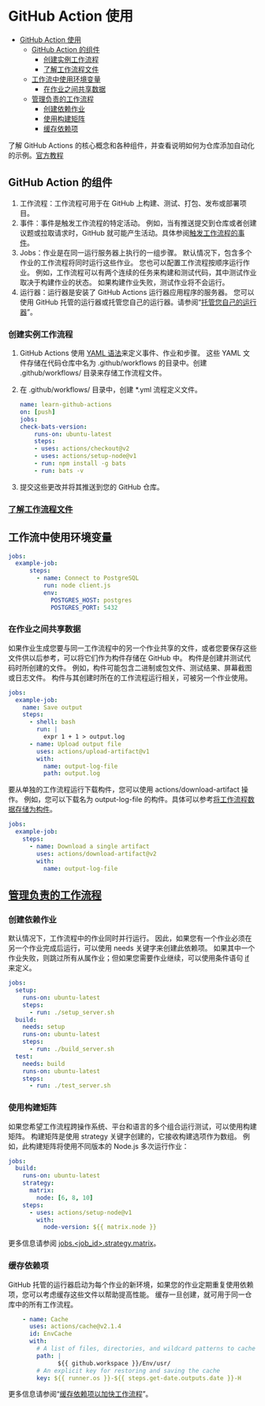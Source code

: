 # GitHub Action 使用

- [GitHub Action 使用](#github-action-使用)
  - [GitHub Action 的组件](#github-action-的组件)
    - [创建实例工作流程](#创建实例工作流程)
    - [了解工作流程文件](#了解工作流程文件)
  - [工作流中使用环境变量](#工作流中使用环境变量)
    - [在作业之间共享数据](#在作业之间共享数据)
  - [管理负责的工作流程](#管理负责的工作流程)
    - [创建依赖作业](#创建依赖作业)
    - [使用构建矩阵](#使用构建矩阵)
    - [缓存依赖项](#缓存依赖项)

了解 GitHub Actions 的核心概念和各种组件，并查看说明如何为仓库添加自动化的示例。[官方教程](https://docs.github.com/cn/actions/learn-github-actions/introduction-to-github-actions?learn=getting_started)

## GitHub Action 的组件

1. 工作流程：工作流程可用于在 GitHub 上构建、测试、打包、发布或部署项目。
2. 事件：事件是触发工作流程的特定活动。 例如，当有推送提交到仓库或者创建议题或拉取请求时，GitHub 就可能产生活动。具体参阅[触发工作流程的事件](https://docs.github.com/cn/actions/reference/events-that-trigger-workflows)。
3. Jobs：作业是在同一运行服务器上执行的一组步骤。 默认情况下，包含多个作业的工作流程将同时运行这些作业。 您也可以配置工作流程按顺序运行作业。 例如，工作流程可以有两个连续的任务来构建和测试代码，其中测试作业取决于构建作业的状态。 如果构建作业失败，测试作业将不会运行。
4. 运行器：运行器是安装了 GitHub Actions 运行器应用程序的服务器。 您可以使用 GitHub 托管的运行器或托管您自己的运行器。请参阅“[托管您自己的运行器](https://docs.github.com/cn/actions/hosting-your-own-runners)”。

### 创建实例工作流程

1. GitHub Actions 使用 [YAML 语法](https://docs.github.com/cn/actions/reference/workflow-syntax-for-github-actions#jobsjob_idsteps)来定义事件、作业和步骤。 这些 YAML 文件存储在代码仓库中名为 .github/workflows 的目录中。创建 .github/workflows/ 目录来存储工作流程文件。
2. 在 .github/workflows/ 目录中，创建 *.yml 流程定义文件。

    ```yaml
    name: learn-github-actions
    on: [push]
    jobs:
    check-bats-version:
        runs-on: ubuntu-latest
        steps:
        - uses: actions/checkout@v2
        - uses: actions/setup-node@v1
        - run: npm install -g bats
        - run: bats -v
    ```

3. 提交这些更改并将其推送到您的 GitHub 仓库。

### [了解工作流程文件](https://docs.github.com/cn/actions/learn-github-actions/introduction-to-github-actions?learn=getting_started#understanding-the-workflow-file)

## 工作流中使用环境变量

```yaml
jobs:
  example-job:
      steps:
        - name: Connect to PostgreSQL
          run: node client.js
          env:
            POSTGRES_HOST: postgres
            POSTGRES_PORT: 5432
```

### 在作业之间共享数据

如果作业生成您要与同一工作流程中的另一个作业共享的文件，或者您要保存这些文件供以后参考，可以将它们作为构件存储在 GitHub 中。 构件是创建并测试代码时所创建的文件。 例如，构件可能包含二进制或包文件、测试结果、屏幕截图或日志文件。 构件与其创建时所在的工作流程运行相关，可被另一个作业使用。

```yaml
jobs:
  example-job:
    name: Save output
    steps:
      - shell: bash
        run: |
          expr 1 + 1 > output.log
      - name: Upload output file
        uses: actions/upload-artifact@v1
        with:
          name: output-log-file
          path: output.log
```

要从单独的工作流程运行下载构件，您可以使用 actions/download-artifact 操作。 例如，您可以下载名为 output-log-file 的构件。具体可以参考[将工作流程数据存储为构件](https://docs.github.com/cn/actions/guides/storing-workflow-data-as-artifacts#downloading-or-deleting-artifacts)。

```yaml
jobs:
  example-job:
    steps:
      - name: Download a single artifact
        uses: actions/download-artifact@v2
        with:
          name: output-log-file
```

## [管理负责的工作流程](https://docs.github.com/cn/actions/learn-github-actions/managing-complex-workflows?learn=getting_started)

### 创建依赖作业

默认情况下，工作流程中的作业同时并行运行。 因此，如果您有一个作业必须在另一个作业完成后运行，可以使用 needs 关键字来创建此依赖项。 如果其中一个作业失败，则跳过所有从属作业；但如果您需要作业继续，可以使用条件语句 [if](https://docs.github.com/cn/actions/reference/workflow-syntax-for-github-actions#jobsjob_idif) 来定义。

```yaml
jobs:
  setup:
    runs-on: ubuntu-latest
    steps:
      - run: ./setup_server.sh
  build:
    needs: setup
    runs-on: ubuntu-latest
    steps:
      - run: ./build_server.sh
  test:
    needs: build
    runs-on: ubuntu-latest
    steps:
      - run: ./test_server.sh
```

### 使用构建矩阵

如果您希望工作流程跨操作系统、平台和语言的多个组合运行测试，可以使用构建矩阵。 构建矩阵是使用 strategy 关键字创建的，它接收构建选项作为数组。 例如，此构建矩阵将使用不同版本的 Node.js 多次运行作业：

```yaml
jobs:
  build:
    runs-on: ubuntu-latest
    strategy:
      matrix:
        node: [6, 8, 10]
    steps:
      - uses: actions/setup-node@v1
        with:
          node-version: ${{ matrix.node }}
 ```

更多信息请参阅 [jobs.<job_id>.strategy.matrix](https://docs.github.com/cn/actions/reference/workflow-syntax-for-github-actions#jobsjob_idstrategymatrix)。

### 缓存依赖项

GitHub 托管的运行器启动为每个作业的新环境，如果您的作业定期重复使用依赖项，您可以考虑缓存这些文件以帮助提高性能。 缓存一旦创建，就可用于同一仓库中的所有工作流程。

```yaml
    - name: Cache
      uses: actions/cache@v2.1.4
      id: EnvCache
      with:
        # A list of files, directories, and wildcard patterns to cache and restore
        path: |
              ${{ github.workspace }}/Env/usr/
        # An explicit key for restoring and saving the cache
        key: ${{ runner.os }}-${{ steps.get-date.outputs.date }}-H
```

更多信息请参阅“[缓存依赖项以加快工作流程](https://docs.github.com/cn/actions/guides/caching-dependencies-to-speed-up-workflows)”。
